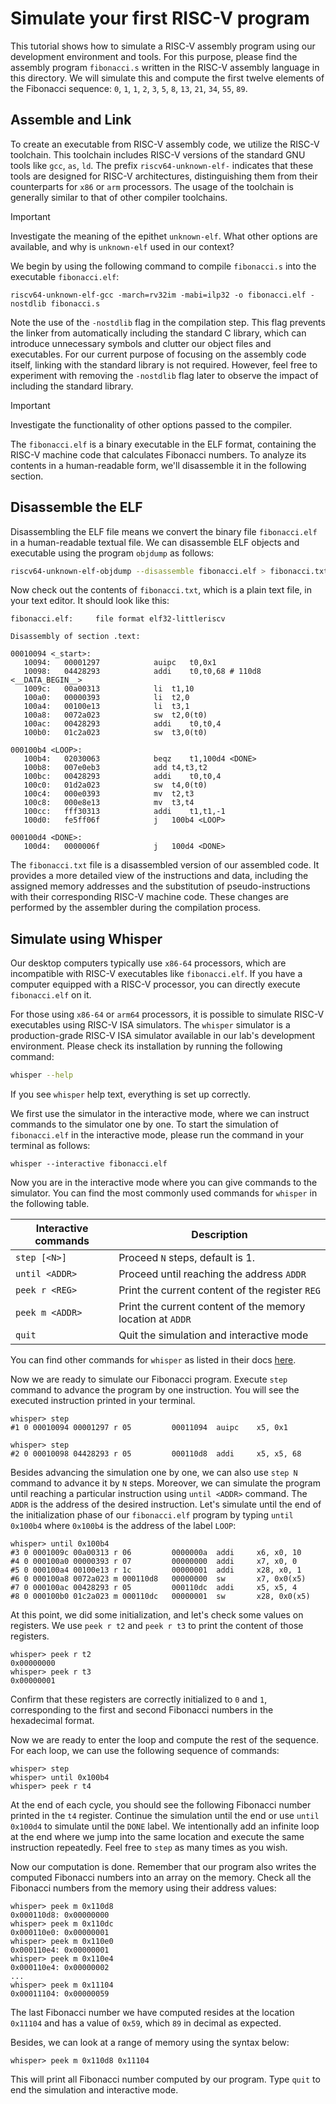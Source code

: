 # Simulate your first RISC-V program

This tutorial shows how to simulate a RISC-V assembly program using our development environment and tools. For this purpose, please find the assembly program `fibonacci.s` written in the RISC-V assembly language in this directory. We will simulate this and compute the first twelve elements of the Fibonacci sequence: `0`, `1`, `1`, `2`, `3`, `5`, `8`, `13`, `21`, `34`, `55`, `89`. 

## Assemble and Link

To create an executable from RISC-V assembly code,
 we utilize the RISC-V toolchain. This toolchain includes RISC-V versions of the standard GNU tools like `gcc`, `as`, `ld`. The prefix `riscv64-unknown-elf-` indicates that these tools are designed for RISC-V architectures, distinguishing them from their counterparts for `x86` or `arm` processors. The usage of the toolchain is generally similar to that of other compiler toolchains.

> [!IMPORTANT]
> Investigate the meaning of the epithet `unknown-elf`. What other options are available,
 and why is `unknown-elf` used in our context?

We begin by using the following command to compile 
`fibonacci.s` into the executable `fibonacci.elf`:

```
riscv64-unknown-elf-gcc -march=rv32im -mabi=ilp32 -o fibonacci.elf -nostdlib fibonacci.s
```

Note the use of the `-nostdlib` flag in the compilation step. This flag prevents the linker from automatically including the standard C library, which can introduce unnecessary symbols and clutter our object files and executables. For our current purpose of focusing on the assembly code itself, linking with the standard library is not required. However, feel free to experiment with removing the `-nostdlib` flag later to observe the impact of including the standard library.

> [!IMPORTANT]
> Investigate the functionality of other options passed to the compiler.

The `fibonacci.elf` is a binary executable in the ELF format, containing the RISC-V machine code that calculates Fibonacci numbers. To analyze its contents in a human-readable form, we'll disassemble it in the following section.

## Disassemble the ELF

Disassembling the ELF file means we convert the binary file `fibonacci.elf` in a human-readable textual file. We can disassemble ELF objects and executable using the program `objdump` as follows:

```bash
riscv64-unknown-elf-objdump --disassemble fibonacci.elf > fibonacci.txt
```

Now check out the contents of `fibonacci.txt`, which is a plain text file, in your text editor. It should look like this:

```
fibonacci.elf:     file format elf32-littleriscv

Disassembly of section .text:

00010094 <_start>:
   10094:	00001297          	auipc	t0,0x1
   10098:	04428293          	addi	t0,t0,68 # 110d8 <__DATA_BEGIN__>
   1009c:	00a00313          	li	t1,10
   100a0:	00000393          	li	t2,0
   100a4:	00100e13          	li	t3,1
   100a8:	0072a023          	sw	t2,0(t0)
   100ac:	00428293          	addi	t0,t0,4
   100b0:	01c2a023          	sw	t3,0(t0)

000100b4 <LOOP>:
   100b4:	02030063          	beqz	t1,100d4 <DONE>
   100b8:	007e0eb3          	add	t4,t3,t2
   100bc:	00428293          	addi	t0,t0,4
   100c0:	01d2a023          	sw	t4,0(t0)
   100c4:	000e0393          	mv	t2,t3
   100c8:	000e8e13          	mv	t3,t4
   100cc:	fff30313          	addi	t1,t1,-1
   100d0:	fe5ff06f          	j	100b4 <LOOP>

000100d4 <DONE>:
   100d4:	0000006f          	j	100d4 <DONE>
```

The `fibonacci.txt` file is a disassembled version of our assembled code. It provides a more detailed view of the instructions and data, including the assigned memory addresses and the substitution of pseudo-instructions with their corresponding RISC-V machine code. These changes are performed by the assembler during the compilation process.

## Simulate using Whisper

Our desktop computers typically use `x86-64` processors, which are incompatible with RISC-V executables like `fibonacci.elf`. If you have a computer equipped with a RISC-V processor, you can directly execute `fibonacci.elf` on it.

For those using `x86-64` or `arm64` processors, it is possible to simulate RISC-V executables using RISC-V ISA simulators. The `whisper` simulator is a production-grade RISC-V ISA simulator available in our lab's development environment. Please check its installation by running the following command:

```bash
whisper --help
```

If you see `whisper` help text, everything is set up correctly.

We first use the simulator in the interactive mode, where we can instruct commands to the simulator one by one. To start the simulation of `fibonacci.elf` in the interactive mode, please run the command in your terminal as follows:

```
whisper --interactive fibonacci.elf
```

Now you are in the interactive mode where you can give commands to the simulator. You can find the most commonly used commands for `whisper` in the following table.

| Interactive commands | Description                                                |
|----------------------|------------------------------------------------------------|
| `step [<N>]`         | Proceed `N` steps, default is 1.                           |
| `until <ADDR>`       | Proceed until reaching the address `ADDR`                  |
| `peek r <REG>`       | Print the current content of the register `REG`            |
| `peek m <ADDR>`      | Print the current content of the memory location at `ADDR` |
| `quit`               | Quit the simulation and interactive mode                   |

You can find other commands for `whisper` as listed in their docs [here](https://github.com/chipsalliance/VeeR-ISS).

Now we are ready to simulate our Fibonacci program. Execute `step` command to advance the program by one instruction. You will see the executed instruction printed in your terminal.

```
whisper> step
#1 0 00010094 00001297 r 05         00011094  auipc    x5, 0x1

whisper> step 
#2 0 00010098 04428293 r 05         000110d8  addi     x5, x5, 68
```

Besides advancing the simulation one by one, we can also use `step N` command to advance it by `N` steps. Moreover, we can simulate the program until reaching a particular instruction using `until <ADDR>` command. The `ADDR` is the address of the desired instruction. Let's simulate until the end of the initialization phase of our `fibonacci.elf` program by typing `until 0x100b4` where `0x100b4` is the address of the label `LOOP`:

```
whisper> until 0x100b4
#3 0 0001009c 00a00313 r 06         0000000a  addi     x6, x0, 10
#4 0 000100a0 00000393 r 07         00000000  addi     x7, x0, 0
#5 0 000100a4 00100e13 r 1c         00000001  addi     x28, x0, 1
#6 0 000100a8 0072a023 m 000110d8   00000000  sw       x7, 0x0(x5)
#7 0 000100ac 00428293 r 05         000110dc  addi     x5, x5, 4
#8 0 000100b0 01c2a023 m 000110dc   00000001  sw       x28, 0x0(x5)
```

At this point, we did some initialization, and let's check some values on registers. We use `peek r t2` and `peek r t3` to print the content of those registers.

```
whisper> peek r t2
0x00000000
whisper> peek r t3
0x00000001
```

Confirm that these registers are correctly initialized to `0` and `1`, corresponding to the first and second Fibonacci numbers in the hexadecimal format. 

Now we are ready to enter the loop and compute the rest of the sequence. For each loop, we can use the following sequence of commands:

```
whisper> step
whisper> until 0x100b4
whisper> peek r t4
```

At the end of each cycle, you should see the following Fibonacci number printed in the `t4` register. Continue the simulation until the end or use `until 0x100d4` to simulate until the `DONE` label. We intentionally add an infinite loop at the end where we jump into the same location and execute the same instruction repeatedly. Feel free to `step` as many times as you wish.

Now our computation is done. Remember that our program also writes the computed Fibonacci numbers into an array on the memory. Check all the Fibonacci numbers from the memory using their address values:

```
whisper> peek m 0x110d8
0x000110d8: 0x00000000
whisper> peek m 0x110dc
0x000110e0: 0x00000001
whisper> peek m 0x110e0
0x000110e4: 0x00000001
whisper> peek m 0x110e4
0x000110e4: 0x00000002
...
whisper> peek m 0x11104
0x00011104: 0x00000059
```

The last Fibonacci number we have computed resides at the location `0x11104` and has a value of `0x59`, which `89` in decimal as expected.

Besides, we can look at a range of memory using the syntax below:

```
whisper> peek m 0x110d8 0x11104
```

This will print all Fibonacci number computed by our program. Type `quit` to end the simulation and interactive mode.

